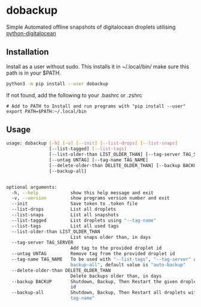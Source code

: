 # dobackup
Simple Automated offline snapshots of digitalocean droplets utilising [python-digitalocean](https://github.com/koalalorenzo/python-digitalocean)


## Installation
Install as a user without sudo. This installs it in ~/.local/bin/ make sure this path is in your $PATH.
``` bash
python3 -m pip install --user dobackup
```
If not found, add the following to your .bashrc or .zshrc
```
# Add to PATH to Install and run programs with "pip install --user"
export PATH=$PATH:~/.local/bin
```

## Usage
``` bash
usage: dobackup [-h] [-v] [--init] [--list-drops] [--list-snaps]
                [--list-tagged] [--list-tags]
                [--list-older-than LIST_OLDER_THAN] [--tag-server TAG_SERVER]
                [--untag UNTAG] [--tag-name TAG_NAME]
                [--delete-older-than DELETE_OLDER_THAN] [--backup BACKUP]
                [--backup-all]


optional arguments:
  -h, --help            show this help message and exit
  -v, --version         show programs version number and exit
  --init                Save token to .token file
  --list-drops          List all droplets
  --list-snaps          List all snapshots
  --list-tagged         List droplets using "--tag-name"
  --list-tags           List all used tags
  --list-older-than LIST_OLDER_THAN
                        List snaps older than, in days
  --tag-server TAG_SERVER
                        Add tag to the provided droplet id
  --untag UNTAG         Remove tag from the provided droplet id
  --tag-name TAG_NAME   To be used with "--list-tags", "--tag-server" and "--
                        backup-all", default value is "auto-backup"
  --delete-older-than DELETE_OLDER_THAN
                        Delete backups older than, in days
  --backup BACKUP       Shutdown, Backup, Then Restart the given droplet using
                        id
  --backup-all          Shutdown, Backup, Then Restart all droplets with "--
                        tag-name"
```
